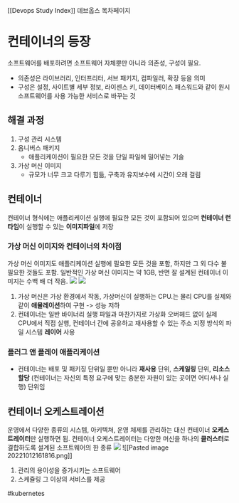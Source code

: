 [[Devops Study Index]]
데브옵스 목차페이지

# 컨테이너의 등장
소프트웨어를 배포하려면 소프트웨어 자체뿐만 아니라 의존성, 구성이 필요.
- 의존성은 라이브러리, 인터프리터, 서브 패키지, 컴파일러, 확장 등을 의미
- 구성은 설정, 사이트별 세부 정보, 라이센스 키, 데이터베이스 패스워드와 같이 원시 소프트웨어를 사용 가능한 서비스로 바꾸는 것

## 해결 과정
1. 구성 관리 시스템
2. 옴니버스 패키지
	- 애플리케이션이 필요한 모든 것을 단일 파일에 밀어넣는 기술
3. 가상 머신 이미지
	- 규모가 너무 크고 다루기 힘듦, 구축과 유지보수에 시간이 오래 걸림

## 컨테이너
컨테이너 형식에는 애플리케이션 실행에 필요한 모든 것이 포함되어 있으며 **컨테이너 런타임**이 실행할 수 있는 **이미지파일**에 저장

### 가상 머신 이미지와 컨테이너의 차이점
가상 머신 이미지도 애플리케이션 실행에 필요한 모든 것을 포함, 하지만 그 외 다수 불필요한 것들도 포함.
일반적인 가상 머신 이미지는 약 1GB, 반면 잘 설계된 컨테이너 이미지는 수백 배 더 작음.
<img src="/asset/Pasted%20image%2020221012161724.png" />
![](Pasted%20image%2020221012161724.png)
1. 가상 머신은 가상 환경에서 작동, 가상머신이 실행하는 CPU.는 물리 CPU를 실제와 같이 **애뮬레이션**하여 구현 -> 성능 저하
2. 컨테이너는 일반 바이너리 실행 파일과 마찬가지로 가상화 오버헤드 없이 실제 CPU에서 직접 실행, 컨테이너 간에 공유하고 재사용할 수 있는 주소 지정 방식의 파일 시스템 **레이어** 사용

### 플러그 앤 플레이 애플리케이션
- 컨테이너는 배포 및 패키징 단위일 뿐만 아니라 **재사용** 단위, **스케일링** 단위, **리소스 할당** (컨테이너는 자신의 특정 요구에 맞는 충분한 자원이 있는 곳이면 어디서나 실행) 단위임

## 컨테이너 오케스트레이션
운영에서 다양한 종류의 시스템, 아키텍쳐, 운영 체제를 관리하는 대신 컨테이너 **오케스트레이터**만 실행하면 됨.
컨테이너 오케스트레이터는 다양한 머신을 하나의 **클러스터**로 결합하도록 설계된 소프트웨어의 한 종류
<img src="/asset/Pasted image 20221012161816.png" />
![[Pasted image 20221012161816.png]]
1. 관리의 용이성을 증가시키는 소프트웨어
2. 스케쥴링 그 이상의 서비스를 제공

#kubernetes